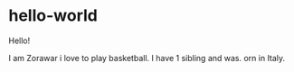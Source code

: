 # hello-world

Hello!

I am Zorawar i love to play basketball.
I have 1 sibling and was. orn in Italy.
